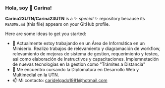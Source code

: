 ### Hola, soy 👋 Carina!

**Carina23UTN/Carina23UTN** is a ✨ _special_ ✨ repository because its `README.md` (this file) appears on your GitHub profile.

Here are some ideas to get you started:

- 🔭 Actualmente estoy trabajando en un Área de Informática en un Miniserio. Realizo trabajos de relevamiento y diagramación de workflow, relevamiento de mejoras de sistema de gestion, requerimiento y testeo, asi como elaboración de Instructivos y capacitaciones. Implemnetación de nuevas tecnologias en la gestion como "Trámites a Distancia"
- 🌱 Me encuentro cursando la Diplomatura en Desarrollo Web y Multimedial en la UTN.
- 📫 Mi contacto: caridelgado1981@hotmail.com


